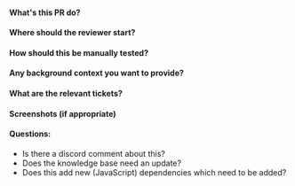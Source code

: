 #### What's this PR do?
#### Where should the reviewer start?
#### How should this be manually tested?
#### Any background context you want to provide?
#### What are the relevant tickets?
#### Screenshots (if appropriate)
#### Questions:
- Is there a discord comment about this?
- Does the knowledge base need an update?
- Does this add new (JavaScript) dependencies which need to be added?
